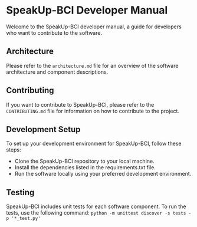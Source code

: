 # SpeakUp-BCI Developer Manual
Welcome to the SpeakUp-BCI developer manual, a guide for developers who want to contribute to the software.

## Architecture
Please refer to the `architecture.md` file for an overview of the software architecture and component descriptions.

## Contributing

If you want to contribute to SpeakUp-BCI, please refer to the `CONTRIBUTING.md` file for information on how to contribute to the project.

## Development Setup

To set up your development environment for SpeakUp-BCI, follow these steps:

* Clone the SpeakUp-BCI repository to your local machine.
* Install the dependencies listed in the requirements.txt file.
* Run the software locally using your preferred development environment.
## Testing
SpeakUp-BCI includes unit tests for each software component. To run the tests, use the following command: `python -m unittest discover -s tests -p '*_test.py'`
